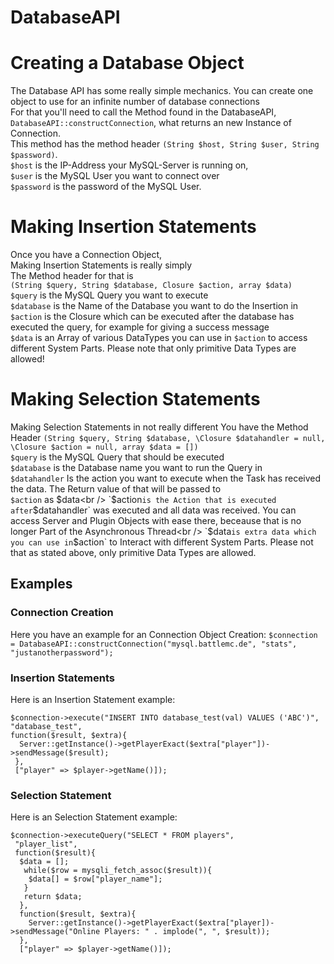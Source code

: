 # DatabaseAPI


# Creating a Database Object
The Database API has some really simple mechanics. You can create one object to use for an infinite number of database connections<br />
For that you'll need to call the Method found in the DatabaseAPI, <br />
`DatabaseAPI::constructConnection`, what returns an new Instance of Connection.<br />
This method has the method header `(String $host, String $user, String $password)`.<br />
`$host` is the IP-Address your MySQL-Server is running on,<br />
`$user` is the MySQL User you want to connect over<br />
`$password` is the password of the MySQL User.<br />

# Making Insertion Statements
Once you have a Connection Object,<br />
Making Insertion Statements is really simply<br />
The Method header for that is <br />
`(String $query, String $database, Closure $action, array $data)`<br />
`$query` is the MySQL Query you want to execute <br />
`$database` is the Name of the Database you want to do the Insertion in <br />
`$action` is the Closure which can be executed after the database has executed the query, for example for giving a success message<br />
`$data` is an Array of various DataTypes you can use in `$action` to access different System Parts. Please note that only primitive Data Types are allowed!<br />

# Making Selection Statements
Making Selection Statements in not really different
You have the Method Header
`(String $query, String $database, \Closure $datahandler = null, \Closure $action = null, array $data = [])`<br />
`$query` is the MySQL Query that should be executed<br />
`$database` is the Database name you want to run the Query in<br />
`$datahandler` Is the action you want to execute when the Task has received the data. The Return value of that will be passed to<br /> `$action` as $data<br />
`$action` is the Action that is executed after `$datahandler` was executed and all data was received. You can access Server and Plugin Objects with ease there, beceause that is no longer Part of the Asynchronous Thread<br />
`$data` is extra data which you can use in `$action` to Interact with different System Parts. Please not that as stated above, only primitive Data Types are allowed.<br />

## Examples

### Connection Creation
Here you have an example for an Connection Object Creation:
`$connection = DatabaseAPI::constructConnection("mysql.battlemc.de", "stats", "justanotherpassword");`<br />

### Insertion Statements
Here is an Insertion Statement example:
```
$connection->execute("INSERT INTO database_test(val) VALUES ('ABC')",
"database_test",
function($result, $extra){
  Server::getInstance()->getPlayerExact($extra["player"])->sendMessage($result);
 },
 ["player" => $player->getName()]);
 ```
 
 ### Selection Statement
 Here is an Selection Statement example:
 
```
$connection->executeQuery("SELECT * FROM players",
 "player_list", 
 function($result){
  $data = [];
   while($row = mysqli_fetch_assoc($result)){
    $data[] = $row["player_name"];
   }
   return $data;
  },
  function($result, $extra){
    Server::getInstance()->getPlayerExact($extra["player])->sendMessage("Online Players: " . implode(", ", $result));
  },
  ["player" => $player->getName()]);
  ```
